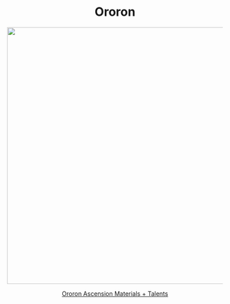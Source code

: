 <body>
  <div align="center">
    <h1> Ororon </h1>
<img src="https://64.media.tumblr.com/19126aebe6c705954cfd6866b6655c2d/3dbdf303e6e27551-1a/s1280x1920/b69bd93081e108dbcfc2e5aa07853aba543eee17.png" width=600>
<p></p>
<a href="https://github.com/lihgrandini/characterstp/blob/main/Characters/Ororon/Ororon.rar">Ororon Ascension Materials + Talents</a><br>

  </div>
</body>
